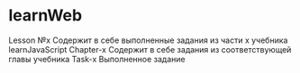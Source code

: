 # learnWeb
Lesson №x
  Содержит в себе выполненные задания из части x учебника learnJavaScript 
Chapter-x
  Содержит в себе задания из соответствующей главы учебника
Task-x
  Выполненное задание  